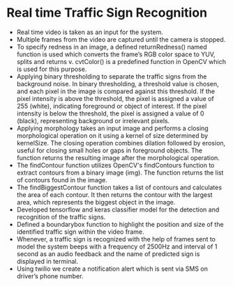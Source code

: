 # Real time Traffic Sign Recognition
* Real time video is taken as an input for the system.
* Multiple frames from the video are captured until the camera is stopped.
* To specify redness in an image, a defined returnRedness() named function is used which converts 
the frame’s RGB color space to YUV, splits and returns v. cvtColor() is a predefined function in 
OpenCV which is used for this purpose.
* Applying binary thresholding to separate the traffic signs from the background noise. In binary 
thresholding, a threshold value is chosen, and each pixel in the image is compared against this 
threshold. If the pixel intensity is above the threshold, the pixel is assigned a value of 255 (white), 
indicating foreground or object of interest. If the pixel intensity is below the threshold, the pixel is 
assigned a value of 0 (black), representing background or irrelevant pixels.
* Applying morphology takes an input image and performs a closing morphological operation on it 
using a kernel of size determined by kernelSize. The closing operation combines dilation followed 
by erosion, useful for closing small holes or gaps in foreground objects. The function returns the 
resulting image after the morphological operation.
* The findContour function utilizes OpenCV's findContours function to extract contours from a binary 
image (img). The function returns the list of contours found in the image.
* The findBiggestContour function takes a list of contours and calculates the area of each contour. It 
then returns the contour with the largest area, which represents the biggest object in the image.
* Developed tensorflow and keras classifier model for the detection and recognition of the traffic 
signs.
* Defined a boundarybox function to highlight the position and size of the identified traffic sign 
within the video frame.
* Whenever, a traffic sign is recognized with the help of frames sent to model the system beeps with a 
frequency of 2500Hz and interval of 1 second as an audio feedback and the name of predicted sign 
is displayed in terminal.
* Using twilio we create a notification alert which is sent via SMS on driver’s phone number.
